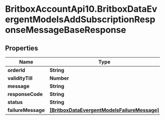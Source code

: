 # BritboxAccountApi10.BritboxDataEvergentModelsAddSubscriptionResponseMessageBaseResponse

## Properties
Name | Type | Description | Notes
------------ | ------------- | ------------- | -------------
**orderId** | **String** |  | [optional] 
**validityTill** | **Number** |  | [optional] 
**message** | **String** |  | [optional] 
**responseCode** | **String** |  | [optional] 
**status** | **String** |  | [optional] 
**failureMessage** | [**[BritboxDataEvergentModelsFailureMessage]**](BritboxDataEvergentModelsFailureMessage.md) |  | [optional] 


